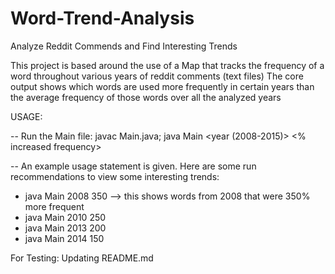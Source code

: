 # Word-Trend-Analysis
Analyze Reddit Commends and Find Interesting Trends

This project is based around the use of a Map that tracks the frequency of a word throughout various years of reddit comments (text files)
The core output shows which words are used more frequently in certain years than the average frequency of those words over all the analyzed years

USAGE:

-- Run the Main file: javac Main.java; java Main <year (2008-2015)> <% increased frequency>

-- An example usage statement is given. Here are some run recommendations to view some interesting trends:
   * java Main 2008 350 --> this shows words from 2008 that were 350% more frequent
   * java Main 2010 250
   * java Main 2013 200
   * java Main 2014 150



For Testing: Updating README.md